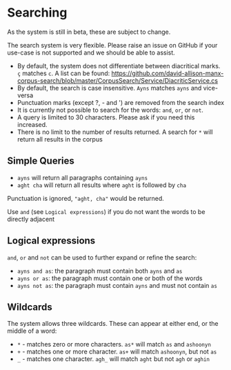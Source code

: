 # Searching

As the system is still in beta, these are subject to change. 

The search system is very flexible. Please raise an issue on GitHub if your use-case is not supported and we should be able to assist.

* By default, the system does not differentiate between diacritical marks. `ç` matches `c`. A list can be found: https://github.com/david-allison-manx-corpus-search/blob/master/CorpusSearch/Service/DiacriticService.cs
* By default, the search is case insensitive. `Ayns` matches `ayns` and vice-versa
* Punctuation marks (except ?, - and ') are removed from the search index
* It is currently not possible to search for the words: `and`, `or`, or `not`.
* A query is limited to 30 characters. Please ask if you need this increased.
* There is no limit to the number of results returned. A search for `*` will return all results in the corpus

## Simple Queries

* `ayns` will return all paragraphs containing `ayns`
* `aght cha` will return all results where `aght` is followed by `cha`

Punctuation is ignored, `"aght, cha"` would be returned. 

Use `and` (see `Logical expressions`) if you do not want the words to be directly adjacent

## Logical expressions

`and`, `or` and `not` can be used to further expand or refine the search:

* `ayns and as`: the paragraph must contain both `ayns` and `as`
* `ayns or as`: the paragraph must contain one or both of the words
* `ayns not as`: the paragraph must contain `ayns` and must not contain `as`

## Wildcards

The system allows three wildcards. These can appear at either end, or the middle of a word:

* `*` - matches zero or more characters. `as*` will match `as` and `ashoonyn`
* `+` - matches one or more character. `as+` will match `ashoonyn`, but not `as`
* `_` - matches one character. `agh_` will match `aght` but not `agh` or `aghin`
